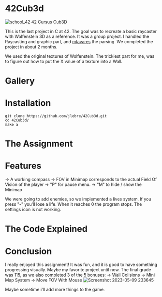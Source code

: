 # 42Cub3d
![school_42](https://user-images.githubusercontent.com/94384240/170144677-24ff4d41-6e4a-491a-adfa-7dcf0eac630a.jpeg)
42 Cursus Cub3D

This is the last project in C at 42. The goal was to recreate a basic raycaster with Wolfenstein 3D as a reference.
It was a group project.
I handled the Raycasting and graphic part, and [mtavares](https://github.com/mtavares98) the parsing.
We completed the project in about 2 months.

We used the original textures of Wolfenstein.
The trickiest part for me, was to figure out how to put the X value of a texture into a Wall.

# Gallery

# Installation
```
git clone https://github.com/jlebre/42Cub3d.git
cd 42Cub3d/
make a
```

# The Assignment

# Features
-> A working compass
-> FOV in Minimap corresponds to the actual Field Of Vision of the player
-> "P" for pause menu.
-> "M" to hide / show the Minimap

We were going to add enemies, so we implemented a lives system.
If you press "-" you'll lose a life. When it reaches 0 the program stops.
The settings icon is not working.

# The Code Explained

# Conclusion
I really enjoyed this assignment! It was fun, and it is good to have something progressing visually.
Maybe my favorite project until now.
The final grade was 115, as we also completed 3 of the 5 bonuses:
-> Wall Colisions
-> Mini Map System
-> Move FOV With Mouse
![Screenshot 2023-05-09 233645](https://github.com/jlebre/42Cub3d/assets/94384240/475636ea-68f0-4c38-95ac-b007bd2d68fd)

Maybe sometime i'll add more things to the game.
